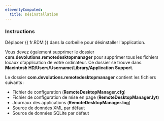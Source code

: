```yaml
---
eleventyComputed:
  title: Désinstallation
---
```

### Instructions 

Déplacer {{ fr.RDM }} dans la corbeille pour désinstaller l'application.  

Vous devez également supprimer le dossier **com.devolutions.remotedesktopmanager** pour supprimer tous les fichiers locaux d'application de votre ordinateur. Ce dossier se trouve dans **Macintosh HD/Users/Username/Library/Application Support**.  

Le dossier **com.devolutions.remotedesktopmanager** contient les fichiers suivants :  

* Fichier de configuration (**RemoteDesktopManager.cfg**) 
* Fichier de configuration de mise en page (**RemoteDesktopManager.lyt**) 
* Journaux des applications (**RemoteDesktopManager.log**) 
* Source de données XML par défaut 
* Source de données SQLite par défaut 
